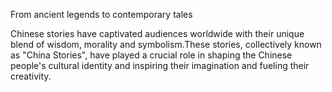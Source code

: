 From ancient legends to contemporary tales

Chinese stories have captivated audiences worldwide with their unique blend of wisdom, morality and symbolism.These stories, collectively known as "China Stories", have played a crucial role in shaping the Chinese people's cultural identity and inspiring their imagination and fueling their creativity.

